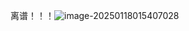 离谱！！！![image-20250118015407028](https://cdn.jsdelivr.net/gh/chaixiang2002/repo/picgo/img/202501180154243.png)


